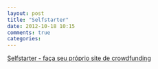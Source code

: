 ```yaml
---
layout: post
title: "Selfstarter"
date: 2012-10-18 10:15
comments: true
categories: 
---
```


[Selfstarter - faça seu próprio site de crowdfunding](http://selfstarter.us/)

